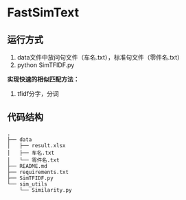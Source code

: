 # FastSimText

## 运行方式

1. data文件中放问句文件（车名.txt），标准句文件（零件名.txt）
2. python SimTFIDF.py

**实现快速的相似匹配方法：**

1. tfidf分字，分词

## 代码结构

```
.
├── data
│   ├── result.xlsx
│   ├── 车名.txt
│   └── 零件名.txt
├── README.md
├── requirements.txt
├── SimTFIDF.py
└── sim_utils
    └── Similarity.py
```

